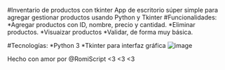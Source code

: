 #Inventario de productos con tkinter
App de escritorio súper simple para agregar gestionar productos usando Python y Tkinter
#Funcionalidades:
*Agregar productos con ID, nombre, precio y cantidad.
*Eliminar productos.
*Visuaizar productos
*Validar, de forma muy básica.

#Tecnologías:
*Python 3
*Tkinter para interfaz gráfica
![image](https://github.com/user-attachments/assets/283dfbc0-c54a-4baf-b3a4-59bd5d8f1fa8)

Hecho con amor por @RomiScript <3 <3 <3
